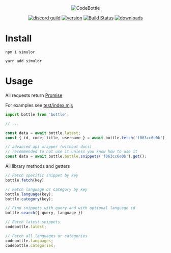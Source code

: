 <div align="center">
  <img alt="CodeBottle" src=""></img>

<a href="https://discord.gg/"><img src="https://discordapp.com/api/guilds/222487241321086976/embed.png" alt="discord guild"/></a>
<a href="https://www.npmjs.com/codebottle"><img src="https://img.shields.io/npm/v/codebottle.svg?maxAge=3600" alt="version"/></a>
[![Build Status](https://travis-ci.com/codebottle-io/codebottle-js.svg?branch=master)](https://travis-ci.com/codebottle-io/codebottle-js)
<a href="https://www.npmjs.com/codebottle"><img src="https://img.shields.io/npm/dt/codebottle.svg?maxAge=3600" alt="downloads"/></a>
</div>

# Install
`npm i simulor`

`yarn add simulor`

# Usage
All requests return [Promise](https://developer.mozilla.org/en-US/docs/Web/JavaScript/Reference/Global_Objects/Promise)

For examples see [test/index.mjs](https://github.com/codebottle=io/codebottle-js/blob/master/test/index.mjs)
```js
import bottle from 'bottle';

// ...

const data = await bottle.latest;
const { id, code, title, username } = await bottle.fetch('f063cc6e0b');

// advanced api wrapper (without docs)
// recommended to not use it unless you know how to use it
const data = await bottle.bottle.snippets('f063cc6e0b').get();
```

All library methods and getters

```js
// Fetch specific snippet by key
bottle.fetch(key)

// Fetch language or category by key
bottle.language(key);
bottle.category(key);

// Find snippets with query and with optional language id
bottle.search({ query, language })

// Fetch latest snippets
codebottle.latest;

// Fetch all languages or categories
codebottle.languages;
codebottle.categories;
```